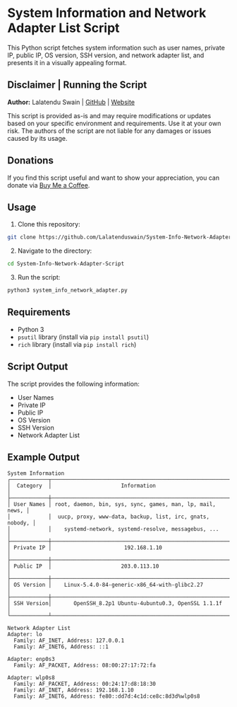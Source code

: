 # System Information and Network Adapter List Script

This Python script fetches system information such as user names, private IP, public IP, OS version, SSH version, and network adapter list, and presents it in a visually appealing format.

## Disclaimer | Running the Script

**Author:** Lalatendu Swain | [GitHub](https://github.com/Lalatenduswain) | [Website](https://blog.lalatendu.info/)

This script is provided as-is and may require modifications or updates based on your specific environment and requirements. Use it at your own risk. The authors of the script are not liable for any damages or issues caused by its usage.

## Donations

If you find this script useful and want to show your appreciation, you can donate via [Buy Me a Coffee](https://www.buymeacoffee.com/lalatendu.swain).

## Usage

1. Clone this repository:

```bash
git clone https://github.com/Lalatenduswain/System-Info-Network-Adapter-Script
```

2. Navigate to the directory:

```bash
cd System-Info-Network-Adapter-Script
```

3. Run the script:

```bash
python3 system_info_network_adapter.py
```

## Requirements

- Python 3
- `psutil` library (install via `pip install psutil`)
- `rich` library (install via `pip install rich`)

## Script Output

The script provides the following information:

- User Names
- Private IP
- Public IP
- OS Version
- SSH Version
- Network Adapter List

## Example Output

```
System Information
┌────────────┬────────────────────────────────────────────────────────────┐
│  Category  │                      Information                           │
├────────────┼────────────────────────────────────────────────────────────┤
│ User Names │ root, daemon, bin, sys, sync, games, man, lp, mail, news, │
│            │  uucp, proxy, www-data, backup, list, irc, gnats, nobody, │
│            │    systemd-network, systemd-resolve, messagebus, ...       │
├────────────┼────────────────────────────────────────────────────────────┤
│ Private IP │                       192.168.1.10                           │
├────────────┼────────────────────────────────────────────────────────────┤
│ Public IP  │                      203.0.113.10                            │
├────────────┼────────────────────────────────────────────────────────────┤
│ OS Version │    Linux-5.4.0-84-generic-x86_64-with-glibc2.27              │
├────────────┼────────────────────────────────────────────────────────────┤
│ SSH Version│       OpenSSH_8.2p1 Ubuntu-4ubuntu0.3, OpenSSL 1.1.1f      │
└────────────┴────────────────────────────────────────────────────────────┘

Network Adapter List
Adapter: lo
  Family: AF_INET, Address: 127.0.0.1
  Family: AF_INET6, Address: ::1

Adapter: enp0s3
  Family: AF_PACKET, Address: 08:00:27:17:72:fa

Adapter: wlp0s8
  Family: AF_PACKET, Address: 00:24:17:d8:18:30
  Family: AF_INET, Address: 192.168.1.10
  Family: AF_INET6, Address: fe80::dd7d:4c1d:ce8c:8d3d%wlp0s8
